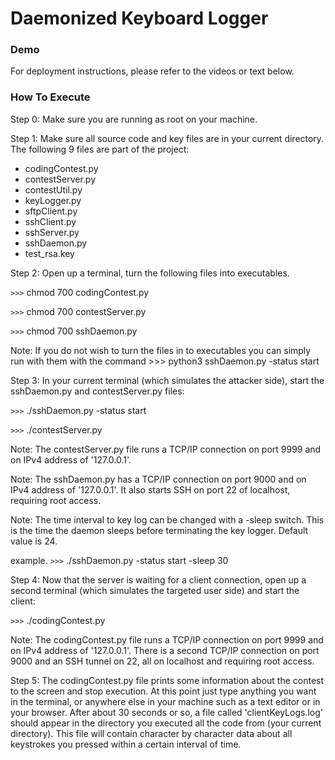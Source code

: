 # Daemonized Keyboard Logger
### Demo
    
    
For deployment instructions, please refer to the videos or text below.

### How To Execute

Step 0: Make sure you are running as root on your machine.

Step 1: Make sure all source code and key files are in your current directory.
The following 9 files are part of the project:
- codingContest.py
- contestServer.py
- contestUtil.py
- keyLogger.py
- sftpClient.py
- sshClient.py
- sshServer.py
- sshDaemon.py
- test_rsa.key



Step 2: Open up a terminal, turn the following files into executables.

`>>>` chmod 700 codingContest.py

`>>>` chmod 700 contestServer.py

`>>>` chmod 700 sshDaemon.py

Note: If you do not wish to turn the files in to executables you can simply
run with them with the command >>> python3 sshDaemon.py -status start



Step 3: In your current terminal (which simulates the attacker side), start
the sshDaemon.py and contestServer.py files:

`>>>` ./sshDaemon.py -status start

`>>>` ./contestServer.py

Note: The contestServer.py file runs a TCP/IP connection on port 9999 and on IPv4 address 
of '127.0.0.1'.

Note: The sshDaemon.py has a TCP/IP connection on port 9000 and on IPv4 address 
of '127.0.0.1'. It also starts SSH on port 22 of localhost, requiring root access.

Note: The time interval to key log can be changed with a -sleep switch.
This is the time the daemon sleeps before terminating the key logger.
Default value is 24.

example. `>>>` ./sshDaemon.py -status start -sleep 30



Step 4: Now that the server is waiting for a client connection, open up a 
second terminal (which simulates the targeted user side) and start the client:

`>>>` ./codingContest.py

Note: The codingContest.py file runs a TCP/IP connection on port 9999 and on IPv4 address 
of '127.0.0.1'. There is a second TCP/IP connection on port 9000 and an SSH tunnel on 22, 
all on localhost and requiring root access.

Step 5: The codingContest.py file prints some information about the contest to the 
screen and stop execution. At this point just type anything you want in the terminal,
or anywhere else in your machine such as a text editor or in your browser. After about
30 seconds or so, a file called 'clientKeyLogs.log' should appear in the directory you
executed all the code from (your current directory). This file will contain character
by character data about all keystrokes you pressed within a certain interval of time.

  
